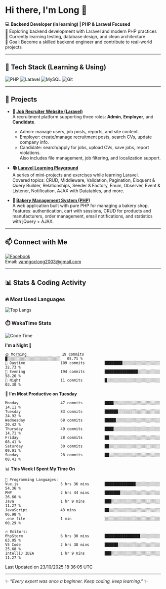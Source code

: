 # Hi there, I'm Long 👋

💻 **Backend Developer (in learning) | PHP & Laravel Focused**  
🚀 Exploring backend development with Laravel and modern PHP practices  
🌱 Currently learning testing, database design, and clean architecture  
🎯 Goal: Become a skilled backend engineer and contribute to real-world projects  

---

## 🔧 Tech Stack (Learning & Using)
![PHP](https://img.shields.io/badge/PHP-777BB4?style=for-the-badge&logo=php&logoColor=white)
![Laravel](https://img.shields.io/badge/Laravel-FF2D20?style=for-the-badge&logo=laravel&logoColor=white)
![MySQL](https://img.shields.io/badge/MySQL-005C84?style=for-the-badge&logo=mysql&logoColor=white)
![Git](https://img.shields.io/badge/Git-F05032?style=for-the-badge&logo=git&logoColor=white)

---

## 🚀 Projects

- **💼 [Job Recruiter Website (Laravel)](https://github.com/ngoclong712/web_moi_gioi_viec_lam)**  
  A recruitment platform supporting three roles: **Admin**, **Employer**, and **Candidate**.  
  - Admin: manage users, job posts, reports, and site content.  
  - Employer: create/manage recruitment posts, search CVs, update company info.  
  - Candidate: search/apply for jobs, upload CVs, save jobs, report violations.  
  Also includes file management, job filtering, and localization support.

- **📚 [Laravel Learning Playground](https://github.com/ngoclong712/web_laravel)**  
  A series of mini-projects and exercises while learning Laravel.  
  Covered topics: CRUD, Middleware, Validation, Pagination, Eloquent & Query Builder, Relationships, Seeder & Factory, Enum, Observer, Event & Listener, Notification, AJAX with Datatables, and more.  

- **🍞 [Bakery Management System (PHP)](https://github.com/ngoclong712/Bakery_Management_System)**  
  A web application built with pure PHP for managing a bakery shop.  
  Features: authentication, cart with sessions, CRUD for products and manufacturers, order management, email notifications, and statistics with jQuery + AJAX.    

---

## 📫 Connect with Me
[![Facebook](https://img.shields.io/badge/Facebook-1877F2?style=for-the-badge&logo=facebook&logoColor=white)](https://facebook.com/vanngoclong712)    
Email: vanngoclong2003@gmail.com

---

## 📊 Stats & Coding Activity

### 🔥 Most Used Languages
![Top Langs](https://github-readme-stats.vercel.app/api/top-langs/?username=ngoclong712&layout=compact&theme=radical)

### ⏱️ WakaTime Stats
<!--START_SECTION:waka-->
![Code Time](http://img.shields.io/badge/Code%20Time-84%20hrs%2034%20mins-blue)

**I'm a Night 🦉** 

```text
🌞 Morning                19 commits          █░░░░░░░░░░░░░░░░░░░░░░░░   05.71 % 
🌆 Daytime                109 commits         ████████░░░░░░░░░░░░░░░░░   32.73 % 
🌃 Evening                194 commits         ███████████████░░░░░░░░░░   58.26 % 
🌙 Night                  11 commits          █░░░░░░░░░░░░░░░░░░░░░░░░   03.30 % 
```
📅 **I'm Most Productive on Tuesday** 

```text
Monday                   47 commits          ████░░░░░░░░░░░░░░░░░░░░░   14.11 % 
Tuesday                  83 commits          ██████░░░░░░░░░░░░░░░░░░░   24.92 % 
Wednesday                68 commits          █████░░░░░░░░░░░░░░░░░░░░   20.42 % 
Thursday                 49 commits          ████░░░░░░░░░░░░░░░░░░░░░   14.71 % 
Friday                   28 commits          ██░░░░░░░░░░░░░░░░░░░░░░░   08.41 % 
Saturday                 30 commits          ██░░░░░░░░░░░░░░░░░░░░░░░   09.01 % 
Sunday                   28 commits          ██░░░░░░░░░░░░░░░░░░░░░░░   08.41 % 
```


📊 **This Week I Spent My Time On** 

```text
💬 Programming Languages: 
Vue.js                   5 hrs 36 mins       ██████████████░░░░░░░░░░░   54.36 % 
PHP                      2 hrs 44 mins       ███████░░░░░░░░░░░░░░░░░░   26.60 % 
Java                     1 hr 9 mins         ███░░░░░░░░░░░░░░░░░░░░░░   11.27 % 
JavaScript               43 mins             ██░░░░░░░░░░░░░░░░░░░░░░░   06.98 % 
.env file                1 min               ░░░░░░░░░░░░░░░░░░░░░░░░░   00.29 % 

🔥 Editors: 
PhpStorm                 6 hrs 30 mins       ████████████████░░░░░░░░░   63.05 % 
VS Code                  2 hrs 38 mins       ██████░░░░░░░░░░░░░░░░░░░   25.68 % 
IntelliJ IDEA            1 hr 9 mins         ███░░░░░░░░░░░░░░░░░░░░░░   11.27 % 
```


 Last Updated on 23/10/2025 18:36:05 UTC
<!--END_SECTION:waka-->


---

✨ *“Every expert was once a beginner. Keep coding, keep learning.”* ✨
<!--
**ngoclong712/ngoclong712** is a ✨ _special_ ✨ repository because its `README.md` (this file) appears on your GitHub profile.

Here are some ideas to get you started:

![Long's GitHub stats](https://github-readme-stats.vercel.app/api?username=ngoclong712&show_icons=true&theme=radical)  
- 🔭 I’m currently working on ...
- 🌱 I’m currently learning ...
- 👯 I’m looking to collaborate on ...
- 🤔 I’m looking for help with ...
- 💬 Ask me about ...
- 📫 How to reach me: ...
- 😄 Pronouns: ...
- ⚡ Fun fact: ...
-->
